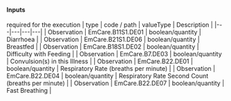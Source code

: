 #### Inputs

required for the execution
| type | code / path | valueType | Description |
|---|---|---|---|
| Observation | EmCare.B11S1.DE01 | boolean/quantity | Diarrhoea |
| Observation | EmCare.B21S1.DE06 | boolean/quantity | Breastfed |
| Observation | EmCare.B18S1.DE02 | boolean/quantity | Difficulty with Feeding |
| Observation | EmCare.B7.DE03 | boolean/quantity | Convulsion(s) in this Illness |
| Observation | EmCare.B22.DE01 | boolean/quantity | Respiratory Rate (breaths per minute) |
| Observation | EmCare.B22.DE04 | boolean/quantity | Respiratory Rate Second Count (breaths per minute) |
| Observation | EmCare.B22.DE07 | boolean/quantity | Fast Breathing |
